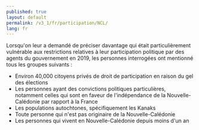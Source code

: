 ```yaml
---
published: true
layout: default
permalink: /v3_1/fr/participation/NCL/
lang: fr
---
```

Lorsqu'on leur a demandé de préciser davantage qui était particulièrement vulnérable aux restrictions relatives à leur participation politique par des agents du gouvernement en 2019, les personnes interrogées ont mentionné tous les groupes suivants :

- Environ 40,000 citoyens privés de droit de participation en raison du gel des élections
- Les personnes ayant des convictions politiques particulières, notamment celles qui sont en faveur de l'indépendance de la Nouvelle-Calédonie par rapport à la France
- Les populations autochtones, spécifiquement les Kanaks
- Toute personne qui n'est pas originaire de la Nouvelle-Calédonie
- Les personnes qui vivent en Nouvelle-Calédonie depuis moins d'un an


